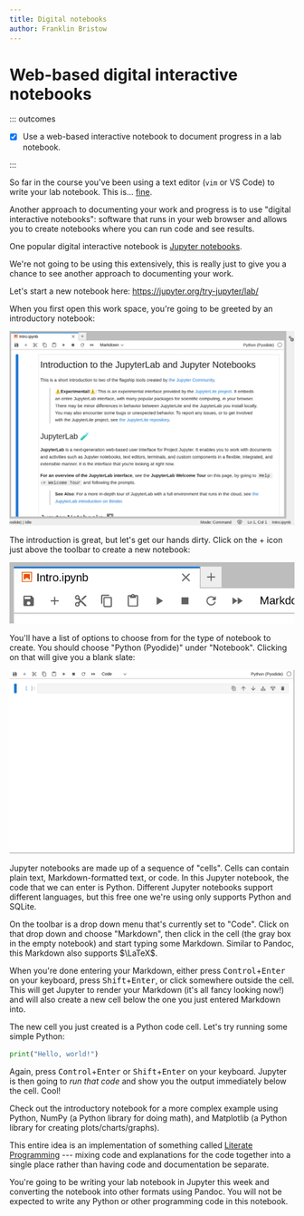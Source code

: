 ```yaml
---
title: Digital notebooks
author: Franklin Bristow
---
```


Web-based digital interactive notebooks
=======================================

::: outcomes

* [X] Use a web-based interactive notebook to document progress in a lab
  notebook.

:::

So far in the course you've been using a text editor (`vim` or VS Code) to write
your lab notebook. This is... [fine].

Another approach to documenting your work and progress is to use "digital
interactive notebooks": software that runs in your web browser and allows you to
create notebooks where you can run code and see results.

One popular digital interactive notebook is [Jupyter notebooks].

We're not going to be using this extensively, this is really just to give you a
chance to see another approach to documenting your work.

Let's start a new notebook here: <https://jupyter.org/try-jupyter/lab/>

When you first open this work space, you're going to be greeted by an
introductory notebook:

![An introduction to Jupyter.](intro.png)

The introduction is great, but let's get our hands dirty. Click on the + icon
just above the toolbar to create a new notebook:

![The toolbar.](toolbar.png)

You'll have a list of options to choose from for the type of notebook to create.
You should choose "Python (Pyodide)" under "Notebook". Clicking on that will
give you a blank slate:

![An empty notebook.](empty-notebook.png)

Jupyter notebooks are made up of a sequence of "cells". Cells can contain
plain text, Markdown-formatted text, or code. In this Jupyter notebook, the code
that we can enter is Python. Different Jupyter notebooks support different
languages, but this free one we're using only supports Python and SQLite.

On the toolbar is a drop down menu that's currently set to "Code". Click on that
drop down and choose "Markdown", then click in the cell (the gray box in the
empty notebook) and start typing some Markdown. Similar to Pandoc, this Markdown
also supports $\LaTeX$.

When you're done entering your Markdown, either press
<kbd>Control</kbd>+<kbd>Enter</kbd> on your keyboard, press
<kbd>Shift</kbd>+<kbd>Enter</kbd>, or click somewhere outside the cell. This
will get Jupyter to render your Markdown (it's all fancy looking now!) and will
also create a new cell below the one you just entered Markdown into.

The new cell you just created is a Python code cell. Let's try running some
simple Python:

```python
print("Hello, world!")
```

Again, press <kbd>Control</kbd>+<kbd>Enter</kbd> or
<kbd>Shift</kbd>+<kbd>Enter</kbd> on your keyboard. Jupyter is then going to
*run that code* and show you the output immediately below the cell. Cool! 

Check out the introductory notebook for a more complex example using Python,
NumPy (a Python library for doing math), and Matplotlib (a Python library for
creating plots/charts/graphs).

This entire idea is an implementation of something called [Literate
Programming] --- mixing code and explanations for the code together into a
single place rather than having code and documentation be separate.

You're going to be writing your lab notebook in Jupyter this week and converting
the notebook into other formats using Pandoc. You will not be expected to write
any Python or other programming code in this notebook.

[Jupyter notebooks]: https://jupyter.org/
[fine]: https://i.kym-cdn.com/photos/images/facebook/001/476/528/d03
[Literate Programming]: https://en.wikipedia.org/wiki/Literate_programming
